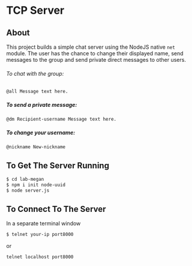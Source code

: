 # TCP Server
## About
This project builds a simple chat server using the NodeJS native `net` module. The user has the chance to change their displayed name, send messages to the group and send private direct messages to other users.
###### To chat with the group:
`@all Message text here.`
##### To send a private message:
`@dm Recipient-username Message text here.`
##### To change your username:
`@nickname New-nickname`

## To Get The Server Running
```sh
$ cd lab-megan
$ npm i init node-uuid
$ node server.js
```
## To Connect To The Server
In a separate terminal window
```sh
$ telnet your-ip port8000
```
or
```sh
telnet localhost port8000
```
